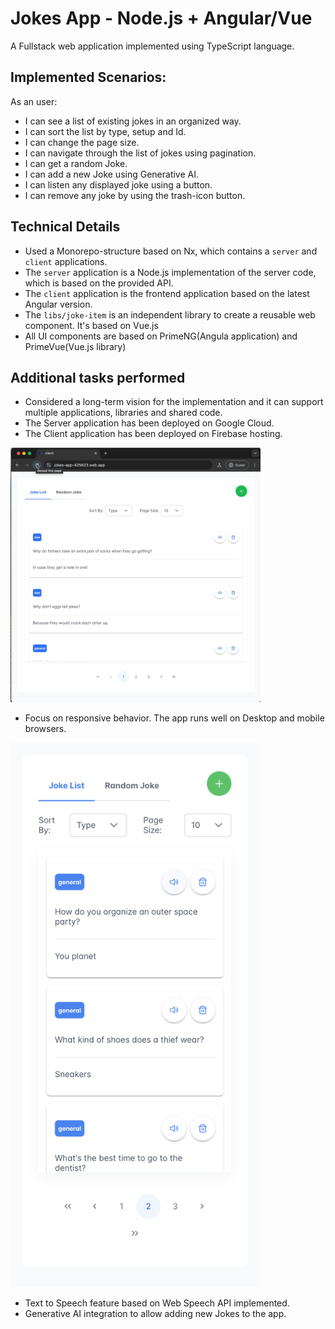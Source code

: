 # Jokes App - Node.js + Angular/Vue
A Fullstack web application implemented using TypeScript language.

## Implemented Scenarios:

As an user:

* I can see a list of existing jokes in an organized way.
* I can sort the list by type, setup and Id.
* I can change the page size.
* I can navigate through the list of jokes using pagination.
* I can get a random Joke.
* I can add a new Joke using Generative AI.
* I can listen any displayed joke using a button.
* I can remove any joke by using the trash-icon button.

## Technical Details

* Used a Monorepo-structure based on Nx, which contains a `server` and `client` applications. 
* The `server` application is a Node.js implementation of the server code, which is based on the provided API.
* The `client` application is the frontend application based on the latest Angular version.
* The `libs/joke-item` is an independent library to create a reusable web component. It's based on Vue.js
* All UI components are based on PrimeNG(Angula application) and PrimeVue(Vue.js library)

## Additional tasks performed
* Considered a long-term vision for the implementation and it can support multiple applications, libraries and shared code.
* The Server application has been deployed on Google Cloud.
* The Client application has been deployed on Firebase hosting.

<img src="./screenshots/jokes-application.gif?raw=true" width="400">

* Focus on responsive behavior. The app runs well on Desktop and mobile browsers.

<img src="./screenshots/mobile.png?raw=true" width="400">

* Text to Speech feature based on Web Speech API implemented.
* Generative AI integration to allow adding new Jokes to the app.





